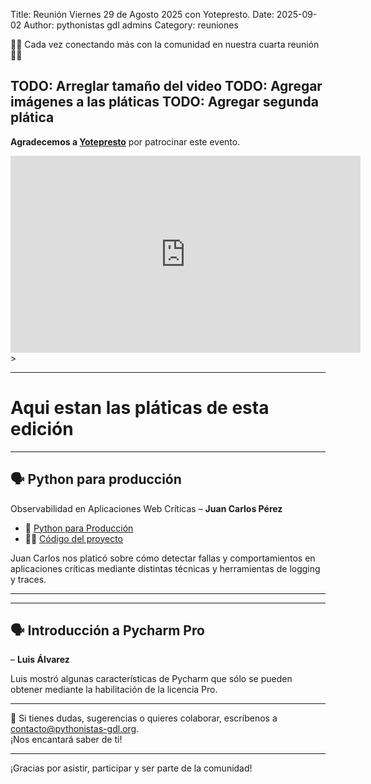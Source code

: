 Title: Reunión Viernes 29 de Agosto 2025 con Yotepresto.
Date: 2025-09-02
Author: pythonistas gdl admins
Category: reuniones

<script src="https://platform.linkedin.com/badges/js/profile.js" async defer type="text/javascript"></script>

🐍🐍 Cada vez conectando más con la comunidad en nuestra cuarta reunión 🐍🐍 

TODO: Arreglar tamaño del video
TODO: Agregar imágenes a las pláticas
TODO: Agregar segunda plática
---

**Agradecemos a <a href="https://yotepresto.com" target="_blank">Yotepresto</a>** por patrocinar este evento.
<div>
  <iframe width="560" height="315" src="https://www.youtube.com/embed/TiY0xM5TQfk?si=iLND5q65jzzLCPk9" title="YouTube video player" frameborder="0" allow="accelerometer; autoplay; clipboard-write; encrypted-media; gyroscope; picture-in-picture; web-share" referrerpolicy="strict-origin-when-cross-origin" allowfullscreen></iframe>
</div>>

---

# Aqui estan las pláticas de esta edición

---
## 🗣️ Python para producción
Observabilidad en Aplicaciones Web Críticas
– **Juan Carlos Pérez**

- 📄 <a href="{static}/pdfs/250829-python-para-producción.pdf" target="_blank">Python para Producción</a>
- 🧑‍💻 <a href="https://github.com/Pythonistas-GDL/pythonistas_gdl_ago_25" target="_blank">Código del proyecto</a>

Juan Carlos nos platicó sobre cómo detectar fallas y comportamientos en
aplicaciones críticas mediante distintas técnicas y herramientas de logging y
traces.

<div class="badge-base LI-profile-badge" data-locale="en_US" data-size="medium" data-theme="dark" data-type="VERTICAL" data-vanity="jcperez91" data-version="v1"></div>

---

---

## 🗣️ Introducción a Pycharm Pro
– **Luis Álvarez**

Luis mostró algunas características de Pycharm que sólo se pueden obtener
mediante la habilitación de la licencia Pro.

<div class="badge-base LI-profile-badge" data-locale="en_US" data-size="medium" data-theme="dark" data-type="VERTICAL" data-vanity="luis-alvarez-752290149" data-version="v1"></div>

---

💌 Si tienes dudas, sugerencias o quieres colaborar, escríbenos a [contacto@pythonistas-gdl.org](mailto:contacto@pythonistas-gdl.org).  
¡Nos encantará saber de ti!

---

¡Gracias por asistir, participar y ser parte de la comunidad!
